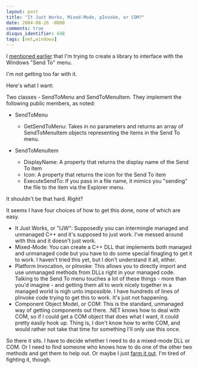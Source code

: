 ```yaml
---
layout: post
title: "It Just Works, Mixed-Mode, pInvoke, or COM?"
date: 2004-08-26 -0800
comments: true
disqus_identifier: 648
tags: [net,windows]
---
```

I [mentioned
earlier](/archive/2004/08/26/programming-projects-piling-up.aspx) that
I'm trying to create a library to interface with the Windows "Send To"
menu.

 I'm not getting too far with it.

 Here's what I want:

 Two classes - SendToMenu and SendToMenuItem. They implement the
following public members, as noted:
-   SendToMenu
    -   GetSendToMenu: Takes in no parameters and returns an array of
        SendToMenuItem objects representing the items in the Send To
        menu.

-   SendToMenuItem
    -   DisplayName: A property that returns the display name of the
        Send To item
    -   Icon: A property that returns the icon for the Send To item
    -   ExecuteSendTo: If you pass in a file name, it mimics you
        "sending" the file to the item via the Explorer menu.



 It shouldn't be that hard. Right?

 It seems I have four choices of how to get this done, none of which are
easy.
-   It Just Works, or "IJW": Supposedly you can intermingle managed and
    unmanaged C++ and it's supposed to just work. I've messed around
    with this and it doesn't just work.
-   Mixed-Mode: You can create a C++ DLL that implements both managed
    and unmanaged code but you have to do some special finagling to get
    it to work. I haven't tried this yet, but I don't understand it all,
    either.
-   Platform Invocation, or pInvoke: This allows you to directly import
    and use unmanaged methods from DLLs right in your managed code.
    Talking to the Send To menu touches a lot of these things - more
    than you'd imagine - and getting them all to work nicely together in
    a managed world is nigh unto impossible. I have hundreds of lines of
    pInvoke code trying to get this to work. It's just not happening.
-   Component Object Model, or COM: This is the standard, unmanaged way
    of getting components out there. .NET knows how to deal with COM, so
    if I could get a COM object that does what I want, it could pretty
    easily hook up. Thing is, I don't know how to write COM, and would
    rather not take that time for something I'll only use this once.



 So there it sits. I have to decide whether I need to do a mixed-mode
DLL or COM. Or I need to find someone who knows how to do one of the
other two methods and get them to help out. Or maybe I just [farm it
out](http://www.rentacoder.com/RentACoder/default.asp). I'm tired of
fighting it, though.
